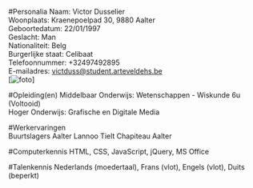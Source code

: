 #Personalia
Naam: Victor Dusselier <br>
Woonplaats: Kraenepoelpad 30, 9880 Aalter <br>
Geboortedatum: 22/01/1997<br>
Geslacht: Man<br>
Nationaliteit: Belg<br>
Burgerlijke staat: Celibaat<br>
Telefoonnummer: +32497492895<br>
E-mailadres: victduss@student.arteveldehs.be<br>
[![foto](https://i1.sndcdn.com/avatars-000216649339-mz9c7t-t500x500.jpg)]<br>

#Opleiding(en)
Middelbaar Onderwijs: Wetenschappen - Wiskunde 6u (Voltooid)<br>
Hoger Onderwijs: Grafische en Digitale Media<br>

#Werkervaringen<br>
Buurtslagers Aalter
Lannoo Tielt
Chapiteau Aalter<br>

#Computerkennis
HTML, CSS, JavaScript, jQuery, MS Office<br>

#Talenkennis
Nederlands (moedertaal), Frans (vlot), Engels (vlot), Duits (beperkt)<br>


